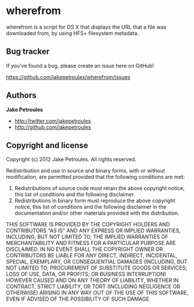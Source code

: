 wherefrom
=================

wherefrom is a script for OS X that displays the URL that a file was downloaded from, by using HFS+ filesystem metadata.



Bug tracker
-----------

If you've found a bug, please create an issue here on GitHub!

https://github.com/jakepetroules/wherefrom/issues



Authors
-------

**Jake Petroules**

+ http://twitter.com/jakepetroules
+ http://github.com/jakepetroules



Copyright and license
---------------------

Copyright (c) 2012 Jake Petroules. All rights reserved.

Redistribution and use in source and binary forms, with or without
modification, are permitted provided that the following conditions are met:

1. Redistributions of source code must retain the above copyright notice, this
   list of conditions and the following disclaimer.
2. Redistributions in binary form must reproduce the above copyright notice,
   this list of conditions and the following disclaimer in the documentation
   and/or other materials provided with the distribution.

THIS SOFTWARE IS PROVIDED BY THE COPYRIGHT HOLDERS AND CONTRIBUTORS "AS IS" AND
ANY EXPRESS OR IMPLIED WARRANTIES, INCLUDING, BUT NOT LIMITED TO, THE IMPLIED
WARRANTIES OF MERCHANTABILITY AND FITNESS FOR A PARTICULAR PURPOSE ARE
DISCLAIMED. IN NO EVENT SHALL THE COPYRIGHT OWNER OR CONTRIBUTORS BE LIABLE FOR
ANY DIRECT, INDIRECT, INCIDENTAL, SPECIAL, EXEMPLARY, OR CONSEQUENTIAL DAMAGES
(INCLUDING, BUT NOT LIMITED TO, PROCUREMENT OF SUBSTITUTE GOODS OR SERVICES;
LOSS OF USE, DATA, OR PROFITS; OR BUSINESS INTERRUPTION) HOWEVER CAUSED AND
ON ANY THEORY OF LIABILITY, WHETHER IN CONTRACT, STRICT LIABILITY, OR TORT
(INCLUDING NEGLIGENCE OR OTHERWISE) ARISING IN ANY WAY OUT OF THE USE OF THIS
SOFTWARE, EVEN IF ADVISED OF THE POSSIBILITY OF SUCH DAMAGE.
